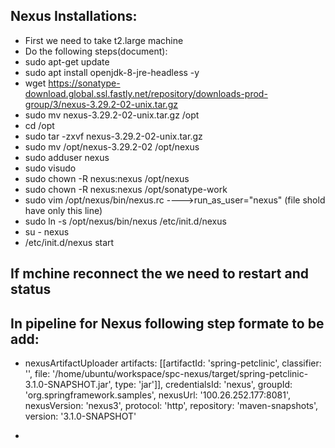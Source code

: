 ## Nexus Installations:
* First we need to take t2.large machine
* Do the following steps(document):
* sudo apt-get update
* sudo  apt install openjdk-8-jre-headless -y
* wget https://sonatype-download.global.ssl.fastly.net/repository/downloads-prod-group/3/nexus-3.29.2-02-unix.tar.gz
* sudo mv nexus-3.29.2-02-unix.tar.gz /opt
* cd /opt
* sudo  tar -zxvf nexus-3.29.2-02-unix.tar.gz
* sudo  mv /opt/nexus-3.29.2-02 /opt/nexus
* sudo adduser nexus
* sudo visudo
* sudo chown -R nexus:nexus /opt/nexus
* sudo chown -R nexus:nexus /opt/sonatype-work
*  sudo vim /opt/nexus/bin/nexus.rc   ---->run_as_user="nexus" (file shold have only this line)
*  sudo ln -s /opt/nexus/bin/nexus /etc/init.d/nexus
*  su - nexus
*  /etc/init.d/nexus start

## If mchine reconnect the we need to restart and status

## In pipeline for Nexus following step formate to be add: 
*  nexusArtifactUploader artifacts: [[artifactId: 'spring-petclinic', classifier: '', file: '/home/ubuntu/workspace/spc-nexus/target/spring-petclinic-3.1.0-SNAPSHOT.jar', type: 'jar']], credentialsId: 'nexus', groupId: 'org.springframework.samples', nexusUrl: '100.26.252.177:8081', nexusVersion: 'nexus3', protocol: 'http', repository: 'maven-snapshots', version: '3.1.0-SNAPSHOT'

 
* 
